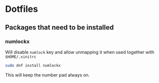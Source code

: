 # Dotfiles

## Packages that need to be installed

### numlockx

Will disable `numlock` key and allow unmapping it
when used together with `$HOME/.xinitrc`

```bash
sudo dnf install numlockx
```

This will keep the number pad always on.

